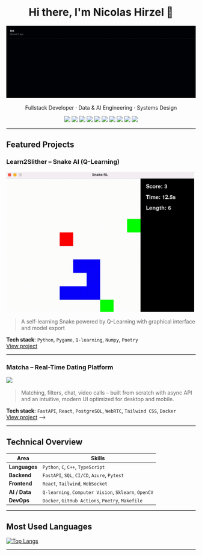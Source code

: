
<!-- 
**Np93/Np93** is a ✨ _special_ ✨ repository because its `README.md` (this file) appears on your GitHub profile.

Here are some ideas to get you started:

- 🔭 I’m currently working on ...
- 🌱 I’m currently learning ...
- 👯 I’m looking to collaborate on ...
- 🤔 I’m looking for help with ...
- 💬 Ask me about ...
- 📫 How to reach me: ...
- 😄 Pronouns: ...
- ⚡ Fun fact: ...
 -->


<h1 align="center">Hi there, I'm Nicolas Hirzel 👋</h1>

<p align="center">
  <img src="assets/github_actions_demo.gif" width="600" alt="GitHub Actions demo in terminal" />
</p>

<p align="center">
Fullstack Developer · Data & AI Engineering · Systems Design
</p>

<p align="center">
  <img src="https://img.shields.io/badge/Python-3.11-blue?logo=python" />
  <img src="https://img.shields.io/badge/C++-Modern-informational?logo=c%2B%2B" />
  <img src="https://img.shields.io/badge/FastAPI-Asynchronous-green?logo=fastapi" />
  <img src="https://img.shields.io/badge/React-Components-blue?logo=react" />
  <img src="https://img.shields.io/badge/PostgreSQL-SQL-blue?logo=postgresql" />
  <img src="https://img.shields.io/badge/Docker-DevOps-blue?logo=docker" />
  <img src="https://img.shields.io/badge/WebSocket-RealTime-blue?logo=websocket" />
  <img src="https://img.shields.io/badge/GitHub-Version%20Control-181717?logo=github" />
  <img src="https://img.shields.io/badge/C-LowLevel-blue?logo=c" />
  <img src="https://img.shields.io/badge/Poetry-PackageManager-60A5FA?logo=python" />
</p>

---

## Featured Projects

### Learn2Slither – Snake AI (Q-Learning)
<img src="assets/learn2slither_demo.gif" width="500"/>

> A self-learning Snake powered by Q-Learning with graphical interface and model export

**Tech stack**: `Python`, `Pygame`, `Q-learning`, `Numpy`, `Poetry`  
[View project](https://github.com/Np93/Learn2Slither)

---

<!-- ### Gomoku AI – Strategic Game with MinMax AI
<img src="assets/gomoku_demo.gif" width="500"/>

> MinMax AI implemented in C++ with Pybind11 bridge and heuristics, fully playable UI

**Tech stack**: `C++`, `Pybind11`, `Python`, `Pygame`, `MinMax`, `Game Heuristics`  
[View project](https://github.com/Np93/GomokuAI) -->

<!-- --- -->

### Matcha – Real-Time Dating Platform
<img src="assets/matcha_demo.gif" width="500"/>

> Matching, filters, chat, video calls – built from scratch with async API and an intuitive, modern UI optimized for desktop and mobile.

**Tech stack**: `FastAPI`, `React`, `PostgreSQL`, `WebRTC`, `Tailwind CSS`, `Docker`  
[View project](https://github.com/Np93/Matcha) -->

-- ---

## Technical Overview

| Area            | Skills |
|------------------|--------|
| **Languages**     | `Python`, `C`, `C++`, `TypeScript` |
| **Backend**       | `FastAPI`, `SQL`, `CI/CD`, `Azure`, `Pytest` |
| **Frontend**      | `React`, `Tailwind`, `WebSocket` |
| **AI / Data**     | `Q-learning`, `Computer Vision`, `Sklearn`, `OpenCV` |
| **DevOps**        | `Docker`, `GitHub Actions`, `Poetry`, `Makefile` |

---

## Most Used Languages

[![Top Langs](https://github-readme-stats.vercel.app/api/top-langs/?username=Np93&layout=compact&langs_count=10&theme=default)](https://github.com/anuraghazra/github-readme-stats)

---